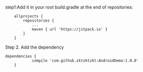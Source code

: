 step1:Add it in your root build.gradle at the end of repositories:
```
	allprojects {
		repositories {
			...
			maven { url 'https://jitpack.io' }
		}
	}
```

Step 2. Add the dependency
```
dependencies {
	        compile 'com.github.zktzktzkt:AndroidDemo:1.0.0'
	}
```
  
  
